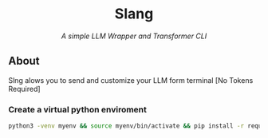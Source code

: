 <div>
    <h1 align="center"> Slang</h1>
</div>

<p align="center"><em>A simple LLM Wrapper and Transformer CLI</em></p>
<!-- <p align="center"> </p> -->

## About
<p>Slng alows you to send and customize your LLM form terminal [No Tokens Required]</p>



### Create a virtual python enviroment
```bash
python3 -venv myenv && source myenv/bin/activate && pip install -r requirments.txt
```